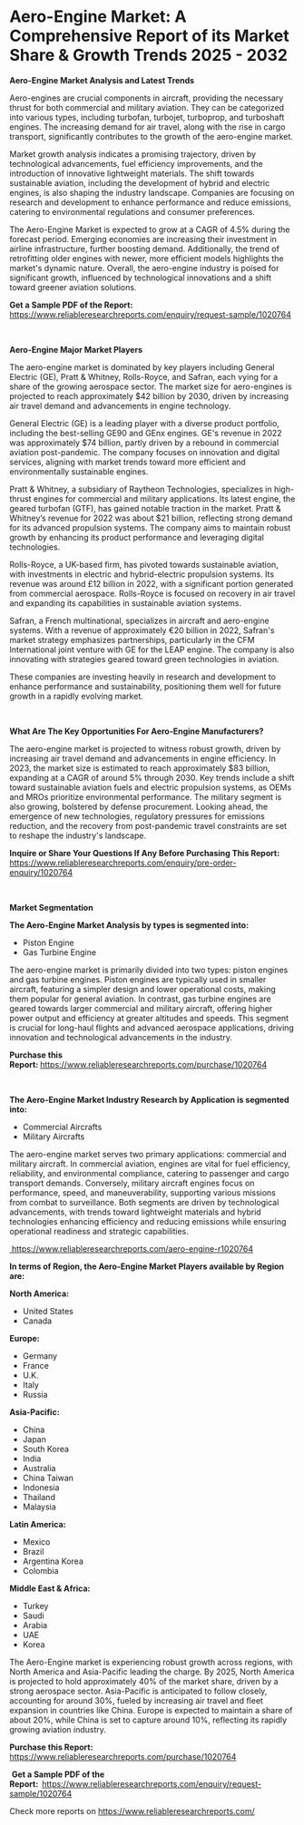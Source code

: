 <p><h1>Aero-Engine Market: A Comprehensive Report of its Market Share & Growth Trends 2025 - 2032</h1></p><p><strong>Aero-Engine Market Analysis and Latest Trends</strong></p>
<p><p>Aero-engines are crucial components in aircraft, providing the necessary thrust for both commercial and military aviation. They can be categorized into various types, including turbofan, turbojet, turboprop, and turboshaft engines. The increasing demand for air travel, along with the rise in cargo transport, significantly contributes to the growth of the aero-engine market.</p><p>Market growth analysis indicates a promising trajectory, driven by technological advancements, fuel efficiency improvements, and the introduction of innovative lightweight materials. The shift towards sustainable aviation, including the development of hybrid and electric engines, is also shaping the industry landscape. Companies are focusing on research and development to enhance performance and reduce emissions, catering to environmental regulations and consumer preferences.</p><p>The Aero-Engine Market is expected to grow at a CAGR of 4.5% during the forecast period. Emerging economies are increasing their investment in airline infrastructure, further boosting demand. Additionally, the trend of retrofitting older engines with newer, more efficient models highlights the market's dynamic nature. Overall, the aero-engine industry is poised for significant growth, influenced by technological innovations and a shift toward greener aviation solutions.</p></p>
<p><strong>Get a Sample PDF of the Report:&nbsp;</strong> <a href="https://www.reliableresearchreports.com/enquiry/request-sample/1020764?utm_campaign=2296&utm_medium=2&utm_source=Github&utm_content=ia&utm_term=21032025&utm_id=aero-engine">https://www.reliableresearchreports.com/enquiry/request-sample/1020764</a></p>
<p>&nbsp;</p>
<p><strong>Aero-Engine Major Market Players</strong></p>
<p><p>The aero-engine market is dominated by key players including General Electric (GE), Pratt & Whitney, Rolls-Royce, and Safran, each vying for a share of the growing aerospace sector. The market size for aero-engines is projected to reach approximately $42 billion by 2030, driven by increasing air travel demand and advancements in engine technology.</p><p>General Electric (GE) is a leading player with a diverse product portfolio, including the best-selling GE90 and GEnx engines. GE's revenue in 2022 was approximately $74 billion, partly driven by a rebound in commercial aviation post-pandemic. The company focuses on innovation and digital services, aligning with market trends toward more efficient and environmentally sustainable engines.</p><p>Pratt & Whitney, a subsidiary of Raytheon Technologies, specializes in high-thrust engines for commercial and military applications. Its latest engine, the geared turbofan (GTF), has gained notable traction in the market. Pratt & Whitney’s revenue for 2022 was about $21 billion, reflecting strong demand for its advanced propulsion systems. The company aims to maintain robust growth by enhancing its product performance and leveraging digital technologies.</p><p>Rolls-Royce, a UK-based firm, has pivoted towards sustainable aviation, with investments in electric and hybrid-electric propulsion systems. Its revenue was around £12 billion in 2022, with a significant portion generated from commercial aerospace. Rolls-Royce is focused on recovery in air travel and expanding its capabilities in sustainable aviation systems.</p><p>Safran, a French multinational, specializes in aircraft and aero-engine systems. With a revenue of approximately €20 billion in 2022, Safran's market strategy emphasizes partnerships, particularly in the CFM International joint venture with GE for the LEAP engine. The company is also innovating with strategies geared toward green technologies in aviation.</p><p>These companies are investing heavily in research and development to enhance performance and sustainability, positioning them well for future growth in a rapidly evolving market.</p></p>
<p>&nbsp;</p>
<p><strong>What Are The Key Opportunities For Aero-Engine Manufacturers?</strong></p>
<p><p>The aero-engine market is projected to witness robust growth, driven by increasing air travel demand and advancements in engine efficiency. In 2023, the market size is estimated to reach approximately $83 billion, expanding at a CAGR of around 5% through 2030. Key trends include a shift toward sustainable aviation fuels and electric propulsion systems, as OEMs and MROs prioritize environmental performance. The military segment is also growing, bolstered by defense procurement. Looking ahead, the emergence of new technologies, regulatory pressures for emissions reduction, and the recovery from post-pandemic travel constraints are set to reshape the industry's landscape.</p></p>
<p><strong>Inquire or Share Your Questions If Any Before Purchasing This Report:</strong> <a href="https://www.reliableresearchreports.com/enquiry/pre-order-enquiry/1020764?utm_campaign=2296&utm_medium=2&utm_source=Github&utm_content=ia&utm_term=21032025&utm_id=aero-engine">https://www.reliableresearchreports.com/enquiry/pre-order-enquiry/1020764</a></p>
<p>&nbsp;</p>
<p><strong>Market Segmentation</strong></p>
<p><strong>The Aero-Engine Market Analysis by types is segmented into:</strong></p>
<p><ul><li>Piston Engine</li><li>Gas Turbine Engine</li></ul></p>
<p><p>The aero-engine market is primarily divided into two types: piston engines and gas turbine engines. Piston engines are typically used in smaller aircraft, featuring a simpler design and lower operational costs, making them popular for general aviation. In contrast, gas turbine engines are geared towards larger commercial and military aircraft, offering higher power output and efficiency at greater altitudes and speeds. This segment is crucial for long-haul flights and advanced aerospace applications, driving innovation and technological advancements in the industry.</p></p>
<p><strong>Purchase this Report:&nbsp;</strong><a href="https://www.reliableresearchreports.com/purchase/1020764?utm_campaign=2296&utm_medium=2&utm_source=Github&utm_content=ia&utm_term=21032025&utm_id=aero-engine">https://www.reliableresearchreports.com/purchase/1020764</a></p>
<p>&nbsp;</p>
<p><strong>The Aero-Engine Market Industry Research by Application is segmented into:</strong></p>
<p><ul><li>Commercial Aircrafts</li><li>Military Aircrafts</li></ul></p>
<p><p>The aero-engine market serves two primary applications: commercial and military aircraft. In commercial aviation, engines are vital for fuel efficiency, reliability, and environmental compliance, catering to passenger and cargo transport demands. Conversely, military aircraft engines focus on performance, speed, and maneuverability, supporting various missions from combat to surveillance. Both segments are driven by technological advancements, with trends toward lightweight materials and hybrid technologies enhancing efficiency and reducing emissions while ensuring operational readiness and strategic capabilities.</p></p>
<p><a href="https://www.reliableresearchreports.com/aero-engine-r1020764?utm_campaign=2296&utm_medium=2&utm_source=Github&utm_content=ia&utm_term=21032025&utm_id=aero-engine">&nbsp;https://www.reliableresearchreports.com/aero-engine-r1020764</a></p>
<p><strong>In terms of Region, the Aero-Engine Market Players available by Region are:</strong></p>
<p>
    <p> <strong> North America: </strong>
        <ul>
            <li>United States</li>
            <li>Canada</li>
        </ul>
        </p> 
    <p> <strong> Europe: </strong>
        <ul>
            <li>Germany</li>
            <li>France</li>
            <li>U.K.</li>
            <li>Italy</li>
            <li>Russia</li>
        </ul>
        </p> 
    <p> <strong> Asia-Pacific: </strong>
        <ul>
            <li>China</li>
            <li>Japan</li>
            <li>South Korea</li>
            <li>India</li>
            <li>Australia</li>
            <li>China Taiwan</li>
            <li>Indonesia</li>
            <li>Thailand</li>
            <li>Malaysia</li>
        </ul>
        </p> 
    <p> <strong> Latin America: </strong>
        <ul>
            <li>Mexico</li>
            <li>Brazil</li>
            <li>Argentina Korea</li>
            <li>Colombia</li>
        </ul>
        </p> 
    <p> <strong> Middle East & Africa: </strong>
        <ul>
            <li>Turkey</li>
            <li>Saudi</li>
            <li>Arabia</li>
            <li>UAE</li>
            <li>Korea</li>
        </ul>
    </p>
    </p>
<p><p>The Aero-Engine market is experiencing robust growth across regions, with North America and Asia-Pacific leading the charge. By 2025, North America is projected to hold approximately 40% of the market share, driven by a strong aerospace sector. Asia-Pacific is anticipated to follow closely, accounting for around 30%, fueled by increasing air travel and fleet expansion in countries like China. Europe is expected to maintain a share of about 20%, while China is set to capture around 10%, reflecting its rapidly growing aviation industry.</p></p>
<p><strong>Purchase this Report: </strong><a href="https://www.reliableresearchreports.com/purchase/1020764?utm_campaign=2296&utm_medium=2&utm_source=Github&utm_content=ia&utm_term=21032025&utm_id=aero-engine">https://www.reliableresearchreports.com/purchase/1020764</a></p>
<p>&nbsp;<strong>Get a Sample PDF of the Report:&nbsp;&nbsp;</strong><a href="https://www.reliableresearchreports.com/enquiry/request-sample/1020764?utm_campaign=2296&utm_medium=2&utm_source=Github&utm_content=ia&utm_term=21032025&utm_id=aero-engine">https://www.reliableresearchreports.com/enquiry/request-sample/1020764</a></p>
<p><strong></strong></p>
<p>Check more reports on <a href="https://www.reliableresearchreports.com/?utm_campaign=2296&utm_medium=2&utm_source=Github&utm_content=ia&utm_term=21032025&utm_id=aero-engine">https://www.reliableresearchreports.com/</a></p>